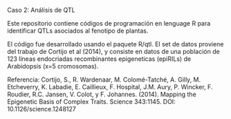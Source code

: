 Caso 2: Análisis de QTL

Este repositorio contiene códigos de programación en lenguage R para identificar QTLs asociados al fenotipo de plantas.

El código fue desarrollado usando el paquete R/qtl. El set de datos proviene del trabajo de Cortijo et al (2014), y consiste en datos de una población de 123 líneas endocriadas recombinantes epigeneticas (epiRILs) de Arabidopsis (x=5 cromosomas).

Referencia: Cortijo, S., R. Wardenaar, M. Colomé-Tatché, A. Gilly, M. Etcheverry, K. Labadie, E. Caillieux, F. Hospital, J.M. Aury, P. Wincker, F. Roudier, R.C. Jansen, V. Colot, y F. Johannes. (2014). Mapping the Epigenetic Basis of Complex Traits. Science 343:1145. DOI: 10.1126/science.1248127
